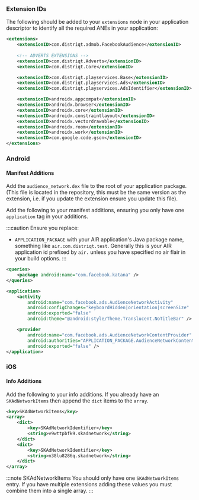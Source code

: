 
### Extension IDs

The following should be added to your `extensions` node in your application descriptor to identify all the required ANEs in your application:

```xml
<extensions>
    <extensionID>com.distriqt.admob.FacebookAudience</extensionID>
	
	<!-- ADVERTS EXTENSIONS -->
	<extensionID>com.distriqt.Adverts</extensionID>
	<extensionID>com.distriqt.Core</extensionID>

	<extensionID>com.distriqt.playservices.Base</extensionID>
	<extensionID>com.distriqt.playservices.Ads</extensionID>
	<extensionID>com.distriqt.playservices.AdsIdentifier</extensionID>

	<extensionID>androidx.appcompat</extensionID>
	<extensionID>androidx.browser</extensionID>
	<extensionID>androidx.core</extensionID>
	<extensionID>androidx.constraintlayout</extensionID>
	<extensionID>androidx.vectordrawable</extensionID>
	<extensionID>androidx.room</extensionID>
	<extensionID>androidx.work</extensionID>
	<extensionID>com.google.code.gson</extensionID>
</extensions>
```

### Android

#### Manifest Additions

Add the `audience_network.dex` file to the root of your application package. (This file is located in the repository, this must be the same version as the extension, i.e. if you update the extension ensure you update this file).

Add the following to your manifest additions, ensuring you only have one `application` tag in your additions. 

:::caution
Ensure you replace:
-  `APPLICATION_PACKAGE` with your AIR application's Java package name, something like `air.com.distriqt.test`. Generally this is your AIR application id prefixed by `air.` unless you have specified no air flair in your build options.
:::


```xml
<queries>
    <package android:name="com.facebook.katana" />
</queries>

<application>
    <activity
        android:name="com.facebook.ads.AudienceNetworkActivity"
        android:configChanges="keyboardHidden|orientation|screenSize"
        android:exported="false"
        android:theme="@android:style/Theme.Translucent.NoTitleBar" />

    <provider
        android:name="com.facebook.ads.AudienceNetworkContentProvider"
        android:authorities="APPLICATION_PACKAGE.AudienceNetworkContentProvider"
        android:exported="false" />
</application>
```


### iOS

#### Info Additions


Add the following to your info additions. If you already have an `SKAdNetworkItems` then append the `dict` items to the `array`.

```xml
<key>SKAdNetworkItems</key>
<array>
    <dict>
        <key>SKAdNetworkIdentifier</key>
        <string>v9wttpbfk9.skadnetwork</string>
    </dict>
    <dict>
        <key>SKAdNetworkIdentifier</key>
        <string>n38lu8286q.skadnetwork</string>
    </dict>
</array>
```

:::note SKAdNetworkItems
You should only have one `SKAdNetworkItems` entry. If you have multiple extensions adding these values you must combine them into a single array.
:::

